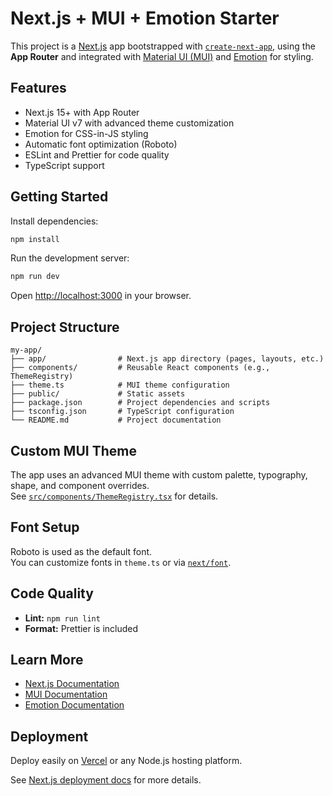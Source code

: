 # Next.js + MUI + Emotion Starter

This project is a [Next.js](https://nextjs.org) app bootstrapped with [`create-next-app`](https://nextjs.org/docs/app/api-reference/cli/create-next-app), using the **App Router** and integrated with [Material UI (MUI)](https://mui.com/) and [Emotion](https://emotion.sh/docs/introduction) for styling.

## Features

- Next.js 15+ with App Router
- Material UI v7 with advanced theme customization
- Emotion for CSS-in-JS styling
- Automatic font optimization (Roboto)
- ESLint and Prettier for code quality
- TypeScript support

## Getting Started

Install dependencies:

```bash
npm install
```

Run the development server:

```bash
npm run dev
```

Open [http://localhost:3000](http://localhost:3000) in your browser.

## Project Structure

```
my-app/
├── app/                # Next.js app directory (pages, layouts, etc.)
├── components/         # Reusable React components (e.g., ThemeRegistry)
├── theme.ts            # MUI theme configuration
├── public/             # Static assets
├── package.json        # Project dependencies and scripts
├── tsconfig.json       # TypeScript configuration
└── README.md           # Project documentation
```

## Custom MUI Theme

The app uses an advanced MUI theme with custom palette, typography, shape, and component overrides.  
See [`src/components/ThemeRegistry.tsx`](src/components/ThemeRegistry.tsx) for details.

## Font Setup

Roboto is used as the default font.  
You can customize fonts in `theme.ts` or via [`next/font`](https://nextjs.org/docs/app/building-your-application/optimizing/fonts).

## Code Quality

- **Lint:** `npm run lint`
- **Format:** Prettier is included

## Learn More

- [Next.js Documentation](https://nextjs.org/docs)
- [MUI Documentation](https://mui.com/)
- [Emotion Documentation](https://emotion.sh/docs/introduction)

## Deployment

Deploy easily on [Vercel](https://vercel.com/) or any Node.js hosting platform.

See [Next.js deployment docs](https://nextjs.org/docs/app/building-your-application/deploying) for more details.